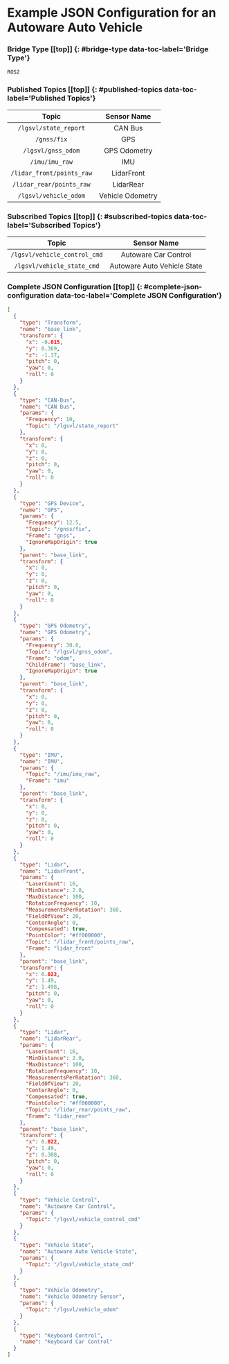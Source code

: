 # Example JSON Configuration for an Autoware Auto Vehicle [](#top)

### Bridge Type [[top]] {: #bridge-type data-toc-label='Bridge Type'}

`ROS2`

### Published Topics [[top]] {: #published-topics data-toc-label='Published Topics'}

|Topic|Sensor Name|
|:-:|:-:|
|`/lgsvl/state_report`|CAN Bus|
|`/gnss/fix`|GPS|
|`/lgsvl/gnss_odom`|GPS Odometry|
|`/imu/imu_raw`|IMU|
|`/lidar_front/points_raw`|LidarFront|
|`/lidar_rear/points_raw`|LidarRear|
|`/lgsvl/vehicle_odom`|Vehicle Odometry|

### Subscribed Topics [[top]] {: #subscribed-topics data-toc-label='Subscribed Topics'}

|Topic|Sensor Name|
|:-:|:-:|
|`/lgsvl/vehicle_control_cmd`|Autoware Car Control|
|`/lgsvl/vehicle_state_cmd`|Autoware Auto Vehicle State|

### Complete JSON Configuration [[top]] {: #complete-json-configuration data-toc-label='Complete JSON Configuration'}

```JSON
[
  {
    "type": "Transform",
    "name": "base_link",
    "transform": {
      "x": -0.015,
      "y": 0.369,
      "z": -1.37,
      "pitch": 0,
      "yaw": 0,
      "roll": 0
    }
  },
  {
    "type": "CAN-Bus",
    "name": "CAN Bus",
    "params": {
      "Frequency": 10,
      "Topic": "/lgsvl/state_report"
    },
    "transform": {
      "x": 0,
      "y": 0,
      "z": 0,
      "pitch": 0,
      "yaw": 0,
      "roll": 0
    }
  },
  {
    "type": "GPS Device",
    "name": "GPS",
    "params": {
      "Frequency": 12.5,
      "Topic": "/gnss/fix",
      "Frame": "gnss",
      "IgnoreMapOrigin": true
    },
    "parent": "base_link",
    "transform": {
      "x": 0,
      "y": 0,
      "z": 0,
      "pitch": 0,
      "yaw": 0,
      "roll": 0
    }
  },
  {
    "type": "GPS Odometry",
    "name": "GPS Odometry",
    "params": {
      "Frequency": 30.0,
      "Topic": "/lgsvl/gnss_odom",
      "Frame": "odom",
      "ChildFrame": "base_link",
      "IgnoreMapOrigin": true
    },
    "parent": "base_link",
    "transform": {
      "x": 0,
      "y": 0,
      "z": 0,
      "pitch": 0,
      "yaw": 0,
      "roll": 0
    }
  },
  {
    "type": "IMU",
    "name": "IMU",
    "params": {
      "Topic": "/imu/imu_raw",
      "Frame": "imu"
    },
    "parent": "base_link",
    "transform": {
      "x": 0,
      "y": 0,
      "z": 0,
      "pitch": 0,
      "yaw": 0,
      "roll": 0
    }
  },
  {
    "type": "Lidar",
    "name": "LidarFront",
    "params": {
      "LaserCount": 16,
      "MinDistance": 2.0,
      "MaxDistance": 100,
      "RotationFrequency": 10,
      "MeasurementsPerRotation": 360,
      "FieldOfView": 20,
      "CenterAngle": 0,
      "Compensated": true,
      "PointColor": "#ff000000",
      "Topic": "/lidar_front/points_raw",
      "Frame": "lidar_front"
    },
    "parent": "base_link",
    "transform": {
      "x": 0.022,
      "y": 1.49,
      "z": 1.498,
      "pitch": 0,
      "yaw": 0,
      "roll": 0
    }
  },
  {
    "type": "Lidar",
    "name": "LidarRear",
    "params": {
      "LaserCount": 16,
      "MinDistance": 2.0,
      "MaxDistance": 100,
      "RotationFrequency": 10,
      "MeasurementsPerRotation": 360,
      "FieldOfView": 20,
      "CenterAngle": 0,
      "Compensated": true,
      "PointColor": "#ff000000",
      "Topic": "/lidar_rear/points_raw",
      "Frame": "lidar_rear"
    },
    "parent": "base_link",
    "transform": {
      "x": 0.022,
      "y": 1.49,
      "z": 0.308,
      "pitch": 0,
      "yaw": 0,
      "roll": 0
    }
  },
  {
    "type": "Vehicle Control",
    "name": "Autoware Car Control",
    "params": {
      "Topic": "/lgsvl/vehicle_control_cmd"
    }
  },
  {
    "type": "Vehicle State",
    "name": "Autoware Auto Vehicle State",
    "params": {
      "Topic": "/lgsvl/vehicle_state_cmd"
    }
  },
  {
    "type": "Vehicle Odometry",
    "name": "Vehicle Odometry Sensor",
    "params": {
      "Topic": "/lgsvl/vehicle_odom"
    }
  },
  {
    "type": "Keyboard Control",
    "name": "Keyboard Car Control"
  }
]
```
